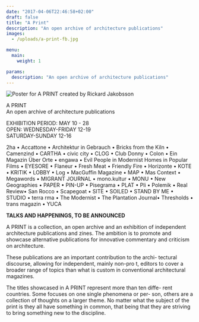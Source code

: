 ```yaml
---
date: "2017-04-06T22:46:58+02:00"
draft: false
title: "A Print"
description: "An open archive of architecture publications"
images:
  - /uploads/a-print-fb.jpg

menu:
  main:
    weight: 1

params:
  description: "An open archive of architecture publications"
---
```


![Poster for A PRINT created by Rickard Jakobsson](/uploads/a-print.jpg)

A PRINT  
An open archive of architecture publications

EXHIBITION PERIOD: MAY 10 - 28  
OPEN: WEDNESDAY-FRIDAY 12-19  
SATURDAY-SUNDAY 12-16

2ha • Accattone • Architektur in Gebrauch • Bricks from the Kiln • Camenzind • CARTHA • civic city • CLOG • Club Donny • Colon • Ein Magazin Über Orte • engawa • Evil People in Modernist Homes in Popular Films • EYESORE • Flaneur • Fresh Meat • Friendly Fire • Horizonte • KOTE • KRITIK • LOBBY • Log • MacGuffin Magazine • MAP • Mas Context • Megawords • MIGRANT JOURNAL • mono.kultur • MONU • New Geographies • PAPER • PIN-UP • Pisegrama • PLAT • Pli • Polemik • Real Review• San Rocco • Scapegoat • SITE • SOILED • STAND BY ME • STUDIO • terra  rma • The Modernist • The Plantation Journal• Thresholds • trans magazin • YUCA

**TALKS AND HAPPENINGS, TO BE ANNOUNCED**

A PRINT is a collection, an open archive and an exhibition of independent architecture publications and zines. The ambition is to promote and showcase alternative publications for innovative commentary and criticism on architecture.

These publications are an important contribution to the archi- tectural discourse, allowing for independent, mainly non-pro t, editors to cover a broader range of topics than what is custom in conventional architectural magazines.

The titles showcased in A PRINT represent more than ten diffe- rent countries. Some focuses on one single phenomena or per- son, others are a collection of thoughts on a larger theme. No matter what the subject of the print is they all have something in common, that being that they are striving to bring something new to the discipline.
